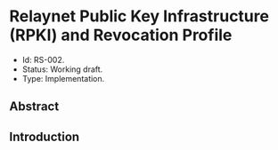 # Relaynet Public Key Infrastructure (RPKI) and Revocation Profile

- Id: RS-002.
- Status: Working draft.
- Type: Implementation.

## Abstract

## Introduction
